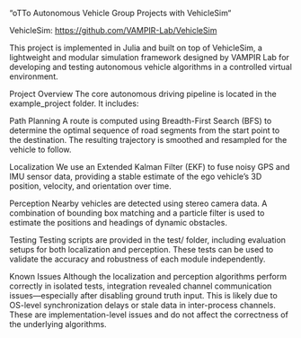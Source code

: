 “oTTo Autonomous Vehicle Group Projects with VehicleSim“

VehicleSim: https://github.com/VAMPIR-Lab/VehicleSim

This project is implemented in Julia and built on top of VehicleSim, a lightweight and modular simulation framework designed by VAMPIR Lab for developing and testing autonomous vehicle algorithms in a controlled virtual environment.

Project Overview
The core autonomous driving pipeline is located in the example_project folder. It includes:

Path Planning
A route is computed using Breadth-First Search (BFS) to determine the optimal sequence of road segments from the start point to the destination. The resulting trajectory is smoothed and resampled for the vehicle to follow.

Localization
We use an Extended Kalman Filter (EKF) to fuse noisy GPS and IMU sensor data, providing a stable estimate of the ego vehicle’s 3D position, velocity, and orientation over time.

Perception
Nearby vehicles are detected using stereo camera data. A combination of bounding box matching and a particle filter is used to estimate the positions and headings of dynamic obstacles.

Testing
Testing scripts are provided in the test/ folder, including evaluation setups for both localization and perception. These tests can be used to validate the accuracy and robustness of each module independently.

Known Issues
Although the localization and perception algorithms perform correctly in isolated tests, integration revealed channel communication issues—especially after disabling ground truth input. This is likely due to OS-level synchronization delays or stale data in inter-process channels. These are implementation-level issues and do not affect the correctness of the underlying algorithms.


